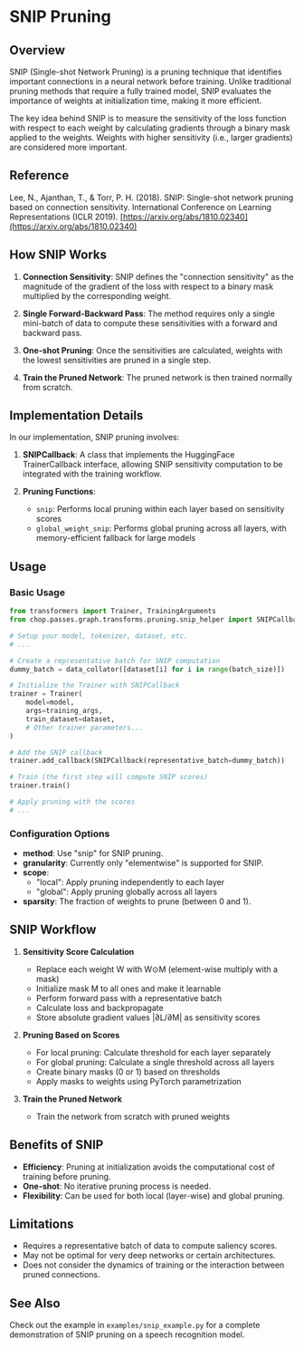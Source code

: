 # SNIP Pruning

## Overview

SNIP (Single-shot Network Pruning) is a pruning technique that identifies important connections in a neural network before training. Unlike traditional pruning methods that require a fully trained model, SNIP evaluates the importance of weights at initialization time, making it more efficient.

The key idea behind SNIP is to measure the sensitivity of the loss function with respect to each weight by calculating gradients through a binary mask applied to the weights. Weights with higher sensitivity (i.e., larger gradients) are considered more important.

## Reference

Lee, N., Ajanthan, T., & Torr, P. H. (2018). SNIP: Single-shot network pruning based on connection sensitivity. International Conference on Learning Representations (ICLR 2019). [https://arxiv.org/abs/1810.02340](https://arxiv.org/abs/1810.02340)

## How SNIP Works

1. **Connection Sensitivity**: SNIP defines the "connection sensitivity" as the magnitude of the gradient of the loss with respect to a binary mask multiplied by the corresponding weight.

2. **Single Forward-Backward Pass**: The method requires only a single mini-batch of data to compute these sensitivities with a forward and backward pass.

3. **One-shot Pruning**: Once the sensitivities are calculated, weights with the lowest sensitivities are pruned in a single step.

4. **Train the Pruned Network**: The pruned network is then trained normally from scratch.

## Implementation Details

In our implementation, SNIP pruning involves:

1. **SNIPCallback**: A class that implements the HuggingFace TrainerCallback interface, allowing SNIP sensitivity computation to be integrated with the training workflow.

2. **Pruning Functions**: 
   - `snip`: Performs local pruning within each layer based on sensitivity scores
   - `global_weight_snip`: Performs global pruning across all layers, with memory-efficient fallback for large models

## Usage

### Basic Usage

```python
from transformers import Trainer, TrainingArguments
from chop.passes.graph.transforms.pruning.snip_helper import SNIPCallback

# Setup your model, tokenizer, dataset, etc.
# ...

# Create a representative batch for SNIP computation
dummy_batch = data_collator([dataset[i] for i in range(batch_size)])

# Initialize the Trainer with SNIPCallback
trainer = Trainer(
    model=model,
    args=training_args,
    train_dataset=dataset,
    # Other trainer parameters...
)

# Add the SNIP callback
trainer.add_callback(SNIPCallback(representative_batch=dummy_batch))

# Train (the first step will compute SNIP scores)
trainer.train()

# Apply pruning with the scores
# ...
```

### Configuration Options

- **method**: Use "snip" for SNIP pruning.
- **granularity**: Currently only "elementwise" is supported for SNIP.
- **scope**:
  - "local": Apply pruning independently to each layer
  - "global": Apply pruning globally across all layers
- **sparsity**: The fraction of weights to prune (between 0 and 1).

## SNIP Workflow

1. **Sensitivity Score Calculation**
   - Replace each weight W with W⊙M (element-wise multiply with a mask)
   - Initialize mask M to all ones and make it learnable
   - Perform forward pass with a representative batch
   - Calculate loss and backpropagate
   - Store absolute gradient values |∂L/∂M| as sensitivity scores

2. **Pruning Based on Scores**
   - For local pruning: Calculate threshold for each layer separately
   - For global pruning: Calculate a single threshold across all layers
   - Create binary masks (0 or 1) based on thresholds
   - Apply masks to weights using PyTorch parametrization

3. **Train the Pruned Network**
   - Train the network from scratch with pruned weights

## Benefits of SNIP

- **Efficiency**: Pruning at initialization avoids the computational cost of training before pruning.
- **One-shot**: No iterative pruning process is needed.
- **Flexibility**: Can be used for both local (layer-wise) and global pruning.

## Limitations

- Requires a representative batch of data to compute saliency scores.
- May not be optimal for very deep networks or certain architectures.
- Does not consider the dynamics of training or the interaction between pruned connections.

## See Also

Check out the example in `examples/snip_example.py` for a complete demonstration of SNIP pruning on a speech recognition model.
